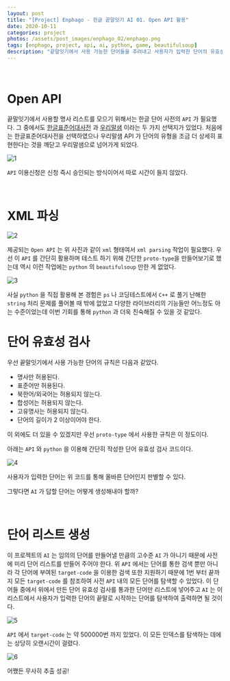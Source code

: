 ```yaml
---
layout: post
title: "[Project] Enphago - 한글 끝말잇기 AI 01. Open API 활용"
date: 2020-10-11
categories: project
photos: /assets/post_images/enphago_02/enphago.png
tags: [enphago, project, api, ai, python, game, beautifulsoup]
description: "끝말잇기에서 사용 가능한 단어들을 추려내고 사용자가 입력한 단어의 유효성 검사를 하기 위한 Open API 활용과 xml 파싱"
---
```


<br>

Open API
===

끝말잇기에서 사용할 명사 리스트를 모으기 위해서는 한글 단어 사전의 `API` 가 필요했다. 그 중에서도 [한글표준어대사전](https://stdict.korean.go.kr/main/main.do) 과 [우리말샘](https://opendict.korean.go.kr/main) 이라는 두 가지 선택지가 있었다. 처음에는 한글표준어대사전을 선택하였으나 우리말샘 API 가 단어의 유형을 조금 더 상세히 표현한다는 것을 깨닫고 우리말샘으로 넘어가게 되었다.

![1](/assets/post_images/enphago_02/1.png)

`API` 이용신청은 신청 즉시 승인되는 방식이어서 따로 시간이 들지 않았다.

<br>

XML 파싱
===
![2](/assets/post_images/enphago_02/2.png)

제공되는 `Open API` 는 위 사진과 같이 `xml` 형태여서 `xml parsing` 작업이 필요했다. 우선 이 `API` 를 간단히 활용하며 테스트 하기 위해 간단한 `proto-type`을 만들어보기로 했는데 역시 이런 작업에는 `python` 의 `beautifulsoup` 만한 게 없었다.

![3](/assets/post_images/enphago_02/bs.png)

사실 `python` 을 직접 활용해 본 경험은 `ps` 나 코딩테스트에서 `C++` 로 풀기 난해한 `string` 처리 문제를 풀어볼 때 밖에 없었고 다양한 라이브러리의 기능들만 어느정도 아는 수준이었는데 이번 기회를 통해 `python` 과 더욱 친숙해질 수 있을 것 같았다.

단어 유효성 검사
===

우선 끝말잇기에서 사용 가능한 단어의 규칙은 다음과 같았다.

- 명사만 허용된다.
- 표준어만 허용된다.
- 북한어/외국어는 허용되지 않는다.
- 합성어는 허용되지 않는다.
- 고유명사는 허용되지 않는다.
- 단어의 길이가 2 이상이어야 한다.

이 외에도 더 있을 수 있겠지만 우선 `proto-type` 에서 사용한 규칙은 이 정도이다.

아래는 `API` 와 `python` 을 이용해 간단히 작성한 단어 유효성 검사 코드이다.

![4](/assets/post_images/enphago_02/3.png)

사용자가 입력한 단어는 위 코드를 통해 올바른 단어인지 판별할 수 있다.

그렇다면 `AI` 가 답할 단어는 어떻게 생성해내야 할까?

<br>

단어 리스트 생성
===

이 프로젝트의 `AI` 는 임의의 단어를 만들어낼 만큼의 고수준 `AI` 가 아니기 때문에 사전에 미리 단어 리스트를 만들어 주어야 한다. 위 `API` 에서는 단어를 통한 검색 뿐만 아니라 각 단어에 부여된 `target-code` 을 이용한 검색 또한 지원하기 때문에 1번 부터 끝까지 모든 `target-code` 를 참조하여 사전 `API` 내의 모든 단어를 탐색할 수 있었다. 이 단어들 중에서 위에서 만든 단어 유효성 검사를 통과한 단어만 리스트에 넣어주고 `AI` 는 이 리스트에서 사용자가 입력한 단어의 끝말로 시작하는 단어를 탐색하여 출력하면 될 것이다.

![5](/assets/post_images/enphago_02/4.png)

`API` 에서 `target-code` 는 약 500000번 까지 있었다. 이 모든 인덱스를 탐색하는 데에는 상당히 오랜시간이 걸렸다.

![6](/assets/post_images/enphago_02/5.png)

어쨌든 무사히 추출 성공!

